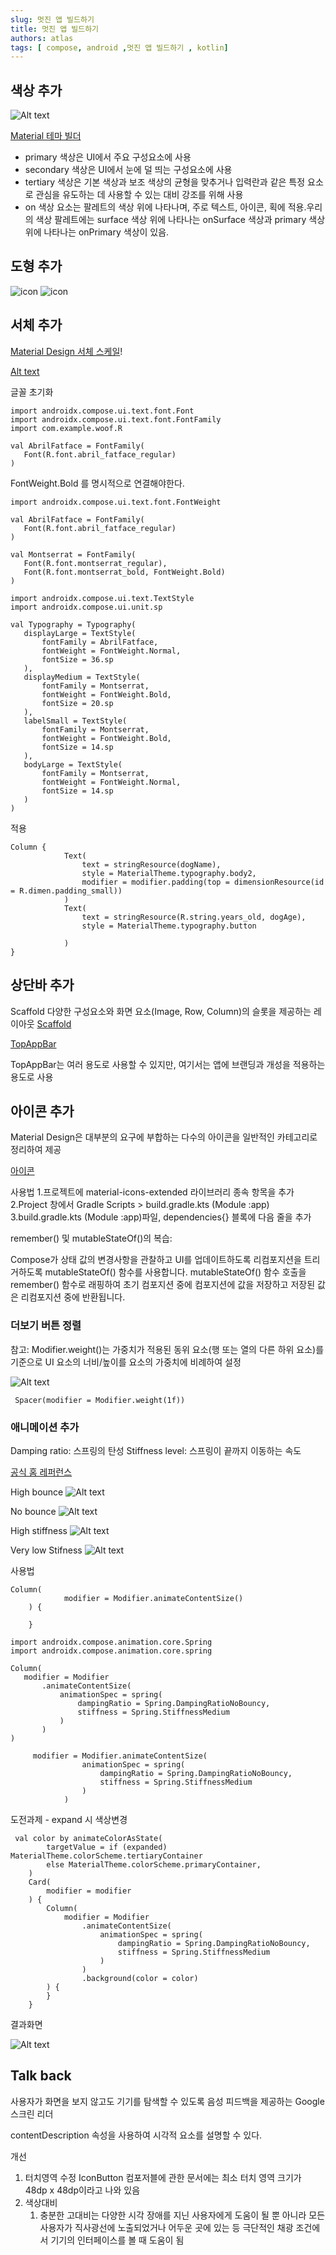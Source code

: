 ```yaml
---
slug: 멋진 앱 빌드하기 
title: 멋진 앱 빌드하기 
authors: atlas
tags: [ compose, android ,멋진 앱 빌드하기 , kotlin]
---
```


## 색상 추가 
![Alt text](https://developer.android.com/static/codelabs/basic-android-kotlin-compose-material-theming/img/e0349c33dd6fbafe_1440.png?hl%253Dko)


[Material 테마 빌더 ](https://m3.material.io/theme-builder#%252Fcustom)



- primary 색상은 UI에서 주요 구성요소에 사용
- secondary 색상은 UI에서 눈에 덜 띄는 구성요소에 사용
- tertiary 색상은 기본 색상과 보조 색상의 균형을 맞추거나 입력란과 같은 특정 요소로 관심을 유도하는 데 사용할 수 있는 대비 강조를 위해 사용
- on 색상 요소는 팔레트의 색상 위에 나타나며, 주로 텍스트, 아이콘, 획에 적용.우리의 색상 팔레트에는 surface 색상 위에 나타나는 onSurface 색상과 primary 색상 위에 나타나는 onPrimary 색상이 있음.



## 도형 추가 
![icon](./image01.png)
![icon](./image02.png)


## 서체 추가 
[Material Design 서체 스케일](https://m3.material.io/styles/typography/type-scale-tokens)!


[Alt text](https://developer.android.com/static/codelabs/basic-android-kotlin-compose-material-theming/img/f4c6f8a842b115dc_1440.png?hl%253Dko)


글꼴 초기화
```
​​import androidx.compose.ui.text.font.Font
import androidx.compose.ui.text.font.FontFamily
import com.example.woof.R

val AbrilFatface = FontFamily(
   Font(R.font.abril_fatface_regular)
)
```

FontWeight.Bold 를 명시적으로 연결해야한다. 
```
import androidx.compose.ui.text.font.FontWeight

val AbrilFatface = FontFamily(
   Font(R.font.abril_fatface_regular)
)

val Montserrat = FontFamily(
   Font(R.font.montserrat_regular),
   Font(R.font.montserrat_bold, FontWeight.Bold)
)
```
```
import androidx.compose.ui.text.TextStyle
import androidx.compose.ui.unit.sp

val Typography = Typography(
   displayLarge = TextStyle(
       fontFamily = AbrilFatface,
       fontWeight = FontWeight.Normal,
       fontSize = 36.sp
   ),
   displayMedium = TextStyle(
       fontFamily = Montserrat,
       fontWeight = FontWeight.Bold,
       fontSize = 20.sp
   ),
   labelSmall = TextStyle(
       fontFamily = Montserrat,
       fontWeight = FontWeight.Bold,
       fontSize = 14.sp
   ),
   bodyLarge = TextStyle(
       fontFamily = Montserrat,
       fontWeight = FontWeight.Normal,
       fontSize = 14.sp
   )
)

```

적용 
```
Column {
            Text(
                text = stringResource(dogName),
                style = MaterialTheme.typography.body2,
                modifier = modifier.padding(top = dimensionResource(id = R.dimen.padding_small))
            )
            Text(
                text = stringResource(R.string.years_old, dogAge),
                style = MaterialTheme.typography.button

            )
}
```




## 상단바 추가 

Scaffold 다양한 구성요소와 화면 요소(Image, Row, Column)의 슬롯을 제공하는 레이아웃
[Scaffold](https://developer.android.com/reference/kotlin/androidx/compose/material3/package-summary?hl%253Dko#Scaffold%2528androidx.compose.ui.Modifier%252Ckotlin.Function0%252Ckotlin.Function0%252Ckotlin.Function0%252Ckotlin.Function0%252Candroidx.compose.material3.FabPosition%252Candroidx.compose.ui.graphics.Color%252Candroidx.compose.ui.graphics.Color%252Candroidx.compose.foundation.layout.WindowInsets%252Ckotlin.Function1%2529)



[TopAppBar](https://developer.android.com/reference/kotlin/androidx/compose/material3/package-summary?hl%253Dko#TopAppBar%2528kotlin.Function0%252Candroidx.compose.ui.Modifier%252Ckotlin.Function0%252Ckotlin.Function1%252Candroidx.compose.foundation.layout.WindowInsets%252Candroidx.compose.material3.TopAppBarColors%252Candroidx.compose.material3.TopAppBarScrollBehavior%2529)



TopAppBar는 여러 용도로 사용할 수 있지만, 여기서는 앱에 브랜딩과 개성을 적용하는 용도로 사용

## 아이콘 추가 

Material Design은 대부분의 요구에 부합하는 다수의 아이콘을 일반적인 카테고리로 정리하여 제공

[아이콘](https://material.io/resources/icons/?style%253Dbaseline)


사용법 
1.프로젝트에 material-icons-extended 라이브러리 종속 항목을 추가
2.Project 창에서 Gradle Scripts > build.gradle.kts (Module :app)
3.build.gradle.kts (Module :app)파일, dependencies{} 블록에 다음 줄을 추가



remember() 및 mutableStateOf()의 복습:

Compose가 상태 값의 변경사항을 관찰하고 UI를 업데이트하도록 리컴포지션을 트리거하도록 mutableStateOf() 함수를 사용합니다. mutableStateOf() 함수 호출을 remember() 함수로 래핑하여 초기 컴포지션 중에 컴포지션에 값을 저장하고 저장된 값은 리컴포지션 중에 반환됩니다.


### 더보기 버튼 정렬

참고: Modifier.weight()는 가중치가 적용된 동위 요소(행 또는 열의 다른 하위 요소)를 기준으로 UI 요소의 너비/높이를 요소의 가중치에 비례하여 설정 

 ![Alt text](https://developer.android.com/static/codelabs/basic-android-kotlin-compose-woof-animation/img/9cd07b9a61c4430d_1440.png?hl%253Dko)

```
 Spacer(modifier = Modifier.weight(1f))
```

### 애니메이션 추가 

Damping ratio: 스프링의 탄성
Stiffness level: 스프링이 끝까지 이동하는 속도

[공식 홈 레퍼런스](https://developer.android.com/reference/kotlin/androidx/compose/animation/core/Spring?hl%253Dko)


High bounce 
![Alt text](https://developer.android.com/static/codelabs/basic-android-kotlin-compose-woof-animation/img/d8e850d6eeec30a5.gif?hl%253Dko)


No bounce
![Alt text](https://developer.android.com/static/codelabs/basic-android-kotlin-compose-woof-animation/img/32eac117de778099.gif?hl%253Dko)


High stiffness
![Alt text](https://developer.android.com/static/codelabs/basic-android-kotlin-compose-woof-animation/img/7ba20cf822ecb900.gif?hl%253Dko)

Very low Stifness
![Alt text](https://developer.android.com/static/codelabs/basic-android-kotlin-compose-woof-animation/img/710c9cad92e2d7ad.gif?hl%253Dko)



사용법 
```
Column(
            modifier = Modifier.animateContentSize()
    ) {
    
    }
```


```
import androidx.compose.animation.core.Spring
import androidx.compose.animation.core.spring

Column(
   modifier = Modifier
       .animateContentSize(
           animationSpec = spring(
               dampingRatio = Spring.DampingRatioNoBouncy,
               stiffness = Spring.StiffnessMedium
           )
       )
)
```

```
     modifier = Modifier.animateContentSize(
                animationSpec = spring(
                    dampingRatio = Spring.DampingRatioNoBouncy,
                    stiffness = Spring.StiffnessMedium
                )
            )
```

도전과제 - expand 시 색상변경 
```
 val color by animateColorAsState(
        targetValue = if (expanded) MaterialTheme.colorScheme.tertiaryContainer
        else MaterialTheme.colorScheme.primaryContainer,
    )
    Card(
        modifier = modifier
    ) {
        Column(
            modifier = Modifier
                .animateContentSize(
                    animationSpec = spring(
                        dampingRatio = Spring.DampingRatioNoBouncy,
                        stiffness = Spring.StiffnessMedium
                    )
                )
                .background(color = color)
        ) {
        }
    }
```


결과화면 

![Alt text](https://developer.android.com/static/codelabs/basic-android-kotlin-compose-woof-animation/img/981f7291caba7c72_1440.png?hl%253Dko)



## Talk back 
사용자가 화면을 보지 않고도 기기를 탐색할 수 있도록 음성 피드백을 제공하는 Google 스크린 리더

contentDescription 속성을 사용하여 시각적 요소를 설명할 수 있다.


개선 
 1. 터치영역 수정 IconButton 컴포저블에 관한 문서에는 최소 터치 영역 크기가 48dp x 48dp이라고 나와 있음 
 2. 색상대비 
    1. 충분한 고대비는 다양한 시각 장애를 지닌 사용자에게 도움이 될 뿐 아니라 모든 사용자가 직사광선에 노출되었거나 어두운 곳에 있는 등 극단적인 채광 조건에서 기기의 인터페이스를 볼 때 도움이 됨
   


